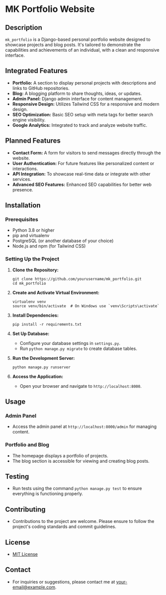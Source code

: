 
# MK Portfolio Website

## Description
`mk_portfolio` is a Django-based personal portfolio website designed to showcase projects and blog posts. It's tailored to demonstrate the capabilities and achievements of an individual, with a clean and responsive interface.

## Integrated Features
- **Portfolio:** A section to display personal projects with descriptions and links to GitHub repositories.
- **Blog:** A blogging platform to share thoughts, ideas, or updates.
- **Admin Panel:** Django admin interface for content management.
- **Responsive Design:** Utilizes Tailwind CSS for a responsive and modern design.
- **SEO Optimization:** Basic SEO setup with meta tags for better search engine visibility.
- **Google Analytics:** Integrated to track and analyze website traffic.

## Planned Features
- **Contact Form:** A form for visitors to send messages directly through the website.
- **User Authentication:** For future features like personalized content or interactions.
- **API Integration:** To showcase real-time data or integrate with other services.
- **Advanced SEO Features:** Enhanced SEO capabilities for better web presence.

## Installation

### Prerequisites
- Python 3.8 or higher
- pip and virtualenv
- PostgreSQL (or another database of your choice)
- Node.js and npm (for Tailwind CSS)

### Setting Up the Project
1. **Clone the Repository:**
   ```
   git clone https://github.com/yourusername/mk_portfolio.git
   cd mk_portfolio
   ```

2. **Create and Activate Virtual Environment:**
   ```
   virtualenv venv
   source venv/bin/activate  # On Windows use `venv\Scripts\activate`
   ```

3. **Install Dependencies:**
   ```
   pip install -r requirements.txt
   ```

4. **Set Up Database:**
   - Configure your database settings in `settings.py`.
   - Run `python manage.py migrate` to create database tables.

5. **Run the Development Server:**
   ```
   python manage.py runserver
   ```

6. **Access the Application:**
   - Open your browser and navigate to `http://localhost:8000`.

## Usage

### Admin Panel
- Access the admin panel at `http://localhost:8000/admin` for managing content.

### Portfolio and Blog
- The homepage displays a portfolio of projects.
- The blog section is accessible for viewing and creating blog posts.

## Testing
- Run tests using the command `python manage.py test` to ensure everything is functioning properly.

## Contributing
- Contributions to the project are welcome. Please ensure to follow the project's coding standards and commit guidelines.

## License
- [MIT License](LICENSE.txt)

## Contact
- For inquiries or suggestions, please contact me at [your-email@example.com](mailto:your-email@example.com).

